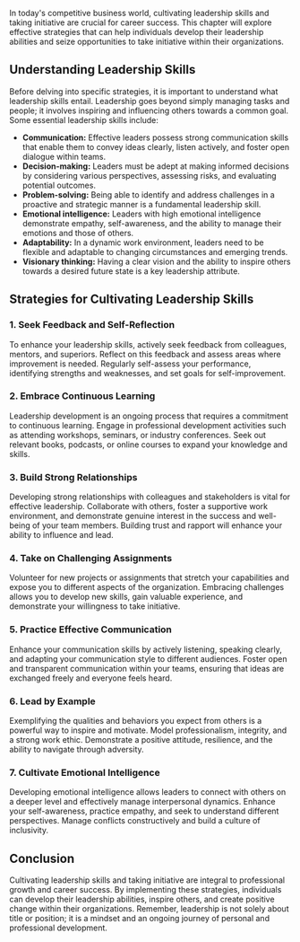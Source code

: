 
In today's competitive business world, cultivating leadership skills and taking initiative are crucial for career success. This chapter will explore effective strategies that can help individuals develop their leadership abilities and seize opportunities to take initiative within their organizations.

Understanding Leadership Skills
-------------------------------

Before delving into specific strategies, it is important to understand what leadership skills entail. Leadership goes beyond simply managing tasks and people; it involves inspiring and influencing others towards a common goal. Some essential leadership skills include:

* **Communication:** Effective leaders possess strong communication skills that enable them to convey ideas clearly, listen actively, and foster open dialogue within teams.
* **Decision-making:** Leaders must be adept at making informed decisions by considering various perspectives, assessing risks, and evaluating potential outcomes.
* **Problem-solving:** Being able to identify and address challenges in a proactive and strategic manner is a fundamental leadership skill.
* **Emotional intelligence:** Leaders with high emotional intelligence demonstrate empathy, self-awareness, and the ability to manage their emotions and those of others.
* **Adaptability:** In a dynamic work environment, leaders need to be flexible and adaptable to changing circumstances and emerging trends.
* **Visionary thinking:** Having a clear vision and the ability to inspire others towards a desired future state is a key leadership attribute.

Strategies for Cultivating Leadership Skills
--------------------------------------------

### 1. Seek Feedback and Self-Reflection

To enhance your leadership skills, actively seek feedback from colleagues, mentors, and superiors. Reflect on this feedback and assess areas where improvement is needed. Regularly self-assess your performance, identifying strengths and weaknesses, and set goals for self-improvement.

### 2. Embrace Continuous Learning

Leadership development is an ongoing process that requires a commitment to continuous learning. Engage in professional development activities such as attending workshops, seminars, or industry conferences. Seek out relevant books, podcasts, or online courses to expand your knowledge and skills.

### 3. Build Strong Relationships

Developing strong relationships with colleagues and stakeholders is vital for effective leadership. Collaborate with others, foster a supportive work environment, and demonstrate genuine interest in the success and well-being of your team members. Building trust and rapport will enhance your ability to influence and lead.

### 4. Take on Challenging Assignments

Volunteer for new projects or assignments that stretch your capabilities and expose you to different aspects of the organization. Embracing challenges allows you to develop new skills, gain valuable experience, and demonstrate your willingness to take initiative.

### 5. Practice Effective Communication

Enhance your communication skills by actively listening, speaking clearly, and adapting your communication style to different audiences. Foster open and transparent communication within your teams, ensuring that ideas are exchanged freely and everyone feels heard.

### 6. Lead by Example

Exemplifying the qualities and behaviors you expect from others is a powerful way to inspire and motivate. Model professionalism, integrity, and a strong work ethic. Demonstrate a positive attitude, resilience, and the ability to navigate through adversity.

### 7. Cultivate Emotional Intelligence

Developing emotional intelligence allows leaders to connect with others on a deeper level and effectively manage interpersonal dynamics. Enhance your self-awareness, practice empathy, and seek to understand different perspectives. Manage conflicts constructively and build a culture of inclusivity.

Conclusion
----------

Cultivating leadership skills and taking initiative are integral to professional growth and career success. By implementing these strategies, individuals can develop their leadership abilities, inspire others, and create positive change within their organizations. Remember, leadership is not solely about title or position; it is a mindset and an ongoing journey of personal and professional development.
